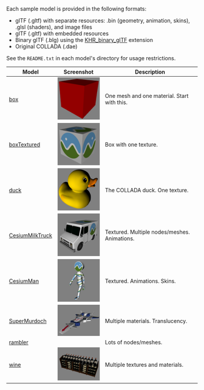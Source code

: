 Each sample model is provided in the following formats:
* glTF (.gltf) with separate resources: .bin (geometry, animation, skins), .glsl (shaders), and image files
* glTF (.gltf) with embedded resources
* Binary glTF (.blg) using the [KHR_binary_glTF](../extensions/Khronos/KHR_binary_glTF/README.md) extension
* Original COLLADA (.dae)

See the `README.txt` in each model's directory for usage restrictions.

| Model                                | Screenshot | Description|
|--------------------------------------|------------|------------|
| [box](box)                           | ![](box/screenshot/screenshot.png)             | One mesh and one material. Start with this. |
| [boxTextured](boxTextured)           | ![](boxTextured/screenshot/screenshot.png)     | Box with one texture. |
| [duck](duck)                         | ![](duck/screenshot/screenshot.png)            | The COLLADA duck. One texture. |
| [CesiumMilkTruck](CesiumMilkTruck)   | ![](CesiumMilkTruck/screenshot/screenshot.png) | Textured. Multiple nodes/meshes. Animations. |
| [CesiumMan](CesiumMan)               | ![](CesiumMan/screenshot/screenshot.png)       | Textured. Animations. Skins. |
| [SuperMurdoch](SuperMurdoch)         | ![](SuperMurdoch/screenshot/screenshot.png)    | Multiple materials. Translucency. |
| [rambler](rambler)                   | ![]()                                          | Lots of nodes/meshes. |
| [wine](wine)                         | ![](wine/screenshot/screenshot.png)            | Multiple textures and materials. |
